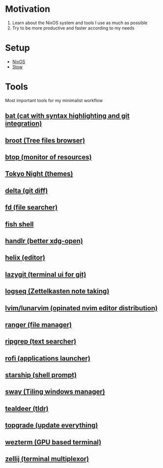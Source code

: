 # Motivation
1. Learn about the NixOS system and tools I use as much as possible
1. Try to be more productive and faster according to my needs

# Setup
- [NixOS](https://nixos.org/)
- [Stow](https://www.gnu.org/software/stow/)

# Tools
Most important tools for my minimalist workflow

## [bat (cat with syntax highlighting and git integration)](https://github.com/sharkdp/bat/)

## [broot (Tree files browser)](https://dystroy.org/broot/)

## [btop (monitor of resources)](https://github.com/aristocratos/btop/)

## [Tokyo Night (themes)](https://github.com/folke/tokyonight.nvim)

## [delta (git diff)](https://github.com/dandavison/delta/)

## [fd (file searcher)](https://github.com/sharkdp/fd/)

## [fish shell](https://fishshell.com/)

## [handlr (better xdg-open)](https://github.com/chmln/handlr/)

## [helix (editor)](https://helix-editor.com/)

## [lazygit (terminal ui for git)](https://github.com/jesseduffield/lazygit/)

## [logseq (Zettelkasten note taking)](https://logseq.com/)

## [lvim/lunarvim (opinated nvim editor distribution)](https://www.lunarvim.org/)

## [ranger (file manager)](https://github.com/ranger/ranger/)

## [ripgrep (text searcher)](https://github.com/BurntSushi/ripgrep/)

## [rofi (applications launcher)](https://github.com/DaveDavenport/rofi/)

## [starship (shell prompt)](https://starship.rs/)

## [sway (Tiling windows manager)](https://github.com/swaywm/sway/)

## [tealdeer (tldr)](https://dbrgn.github.io/tealdeer/)

## [topgrade (update everything)](https://github.com/topgrade-rs/topgrade/)

## [wezterm (GPU based terminal)](https://wezfurlong.org/wezterm/)

## [zellij (terminal multiplexor)](https://zellij.dev/)
